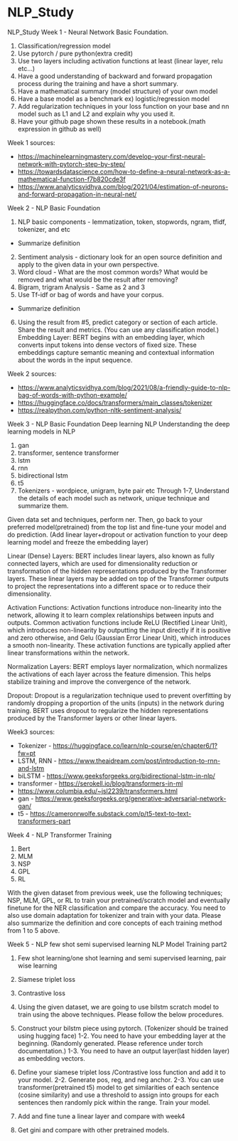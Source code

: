 # NLP_Study
NLP_Study
Week 1 - Neural Network Basic Foundation.
1. Classification/regression model
2. Use pytorch / pure python(extra credit)
3. Use two layers including activation functions at least (linear layer, relu etc…)
4. Have a good understanding of backward and forward propagation process during the training and have a short summary.
5. Have a mathematical summary (model structure) of your own model
6. Have a base model as a benchmark ex) logistic/regression model
7. Add regularization techniques in your loss function on your base and nn model such as L1 and L2 and explain why you used it.
8. Have your github page shown these results in a notebook.(math expression in github as well)

Week 1 sources:
- https://machinelearningmastery.com/develop-your-first-neural-network-with-pytorch-step-by-step/
- https://towardsdatascience.com/how-to-define-a-neural-network-as-a-mathematical-function-f7b820cde3f
- https://www.analyticsvidhya.com/blog/2021/04/estimation-of-neurons-and-forward-propagation-in-neural-net/


Week 2 - NLP Basic Foundation
1. NLP basic components - lemmatization, token, stopwords, ngram, tfidf, tokenizer, and etc
- Summarize definition
2. Sentiment analysis - dictionary look for an open source definition and apply to the given data in your own perspective.
3. Word cloud - What are the most common words? What would be removed and what would be the result after removing?
4. Bigram, trigram Analysis - Same as 2 and 3
5. Use Tf-idf or bag of words and have your corpus.
- Summarize definition
6. Using the result from #5, predict category or section of each article. Share the result and metrics. (You can use any classification model.)
Embedding Layer: BERT begins with an embedding layer, which converts input tokens into dense vectors of fixed size. These embeddings capture semantic meaning and contextual information about the words in the input sequence.

Week 2 sources:
- https://www.analyticsvidhya.com/blog/2021/08/a-friendly-guide-to-nlp-bag-of-words-with-python-example/
- https://huggingface.co/docs/transformers/main_classes/tokenizer
- https://realpython.com/python-nltk-sentiment-analysis/

Week 3 - NLP Basic Foundation
Deep learning NLP
Understanding the deep learning models in NLP
1. gan
2. transformer, sentence transformer
3. lstm
4. rnn
5. bidirectional lstm
6. t5
7. Tokenizers - wordpiece, unigram, byte pair etc
Through 1-7, Understand the details of each model such as network, unique technique and summarize them.

Given data set and techniques, perform ner. Then, go back to your preferred model(pretrained) from the top list and fine-tune your model and do prediction. (Add linear layer+dropout or activation function to your deep learning model and freeze the embedding layer)

Linear (Dense) Layers: BERT includes linear layers, also known as fully connected layers, which are used for dimensionality reduction or transformation of the hidden representations produced by the Transformer layers. These linear layers may be added on top of the Transformer outputs to project the representations into a different space or to reduce their dimensionality.

Activation Functions: Activation functions introduce non-linearity into the network, allowing it to learn complex relationships between inputs and outputs. Common activation functions include ReLU (Rectified Linear Unit), which introduces non-linearity by outputting the input directly if it is positive and zero otherwise, and Gelu (Gaussian Error Linear Unit), which introduces a smooth non-linearity. These activation functions are typically applied after linear transformations within the network.

Normalization Layers: BERT employs layer normalization, which normalizes the activations of each layer across the feature dimension. This helps stabilize training and improve the convergence of the network.

Dropout: Dropout is a regularization technique used to prevent overfitting by randomly dropping a proportion of the units (inputs) in the network during training. BERT uses dropout to regularize the hidden representations produced by the Transformer layers or other linear layers. 

Week3 sources:
- Tokenizer - https://huggingface.co/learn/nlp-course/en/chapter6/1?fw=pt
- LSTM, RNN - https://www.theaidream.com/post/introduction-to-rnn-and-lstm
- biLSTM - https://www.geeksforgeeks.org/bidirectional-lstm-in-nlp/
- transformer - https://serokell.io/blog/transformers-in-ml
- https://www.columbia.edu/~jsl2239/transformers.html
- gan - https://www.geeksforgeeks.org/generative-adversarial-network-gan/
- t5 - https://cameronrwolfe.substack.com/p/t5-text-to-text-transformers-part

Week 4 - NLP Transformer Training

1. Bert
2. MLM
3. NSP
4. GPL
5. RL

With the given dataset from previous week, use the following techniques; NSP, MLM, GPL, or RL to train your pretrained/scratch model and eventually finetune for the NER classification and compare the accuracy. You need to also use domain adaptation for tokenizer and train with your data. Please also summarize the definition and core concepts of each training method from 1 to 5 above.

Week 5 - NLP few shot semi supervised learning
NLP Model Training part2
1. Few shot learning/one shot learning and semi supervised learning, pair wise learning
2. Siamese triplet loss
3. Contrastive loss
4. Using the given dataset, we are going to use bilstm scratch model to train using the above techniques. Please follow the below procedures.

1. Construct your bilstm piece using pytorch. (Tokenizer should be trained using hugging face)
1-2. You need to have your embedding layer at the beginning. (Randomly generated. Please reference under torch documentation.)
1-3. You need to have an output layer(last hidden layer) as embedding vectors.
2. Define your siamese triplet loss /Contrastive loss function and add it to your model.
2-2. Generate pos, reg, and neg anchor. 
2-3. You can use transformer(pretrained t5) model to get similarities of each sentence (cosine similarity) and use a threshold to assign into groups for each sentences then randomly pick within the range.
Train your model.
3. Add and fine tune a linear layer and compare with week4
4. Get gini and compare with other pretrained models.

